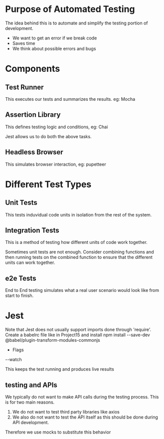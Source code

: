 # Purpose of Automated Testing

The idea behind this is to automate and simplify the testing portion of development.

- We want to get an error if we break code
- Saves time
- We think about possible errors and bugs

# Components

## Test Runner

This executes our tests and summarizes the results. eg: Mocha

## Assertion Library

This defines testing logic and conditions, eg: Chai

Jest allows us to do both the above tasks.

## Headless Browser

This simulates browser interaction, eg: pupetteer

# Different Test Types

## Unit Tests

This tests induvidual code units in isolation from the rest of the system.

## Integration Tests

This is a method of testing how different units of code work together.

Sometimes unit tests are not enough. Consider combining functions and then running tests on the combined function to ensure that the different units can work together.

## e2e Tests

End to End testing simulates what a real user scenario would look like from start to finish.

# Jest

Note that Jest does not usually support imports done through 'require'. Create a babelrc file like in Project15 and install npm install --save-dev @babel/plugin-transform-modules-commonjs

- Flags

--watch

This keeps the test running and produces live results

## testing and APIs

We typically do not want to make API calls during the testing process. This is for two main reasons.

1. We do not want to test third party libraries like axios
2. We also do not want to test the API itself as this should be done during API development.

Therefore we use mocks to substitute this behavior
